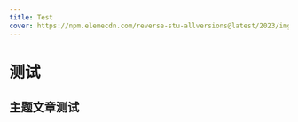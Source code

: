 ```yaml
---
title: Test
cover: https://npm.elemecdn.com/reverse-stu-allversions@latest/2023/img02/03.gif
---
```


# 测试

## 主题文章测试

